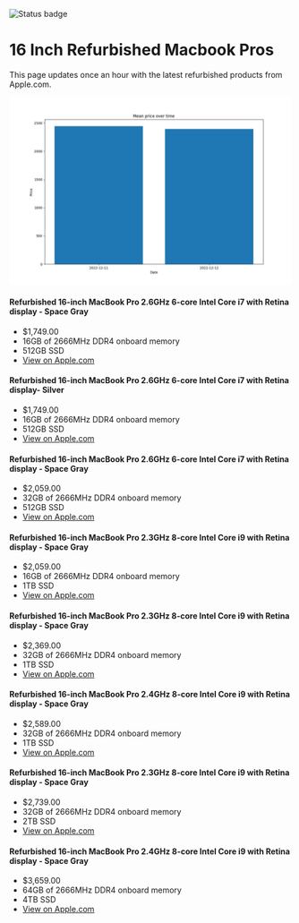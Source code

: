 


![Status badge](https://github.com/seanbehan/apple-intel-refurbs/actions/workflows/python-app.yml/badge.svg)


# 16 Inch Refurbished Macbook Pros

This page updates once an hour with the latest refurbished products from Apple.com. 

![Prices over time](prices.jpg?raw=true "Prices")


#### Refurbished 16-inch MacBook Pro 2.6GHz 6-core Intel Core i7 with Retina display - Space Gray
- $1,749.00
- 16GB of 2666MHz DDR4 onboard memory
- 512GB SSD
- [View on Apple.com](https://apple.com/shop/product/FVVJ2LL/A/refurbished-16-inch-macbook-pro-26ghz-6-core-intel-core-i7-with-retina-display-space-gray?fnode=1302a64b90650c8004f83adfcc8407e0f7822202fef119e19417738e0442d604cd2f6c53be7700b69295e2e6dbabc9fae4a961d7babddc5ec0864f0a4c35d85e5cdce13a0506aa48f9962c6dad71077f)
    
#### Refurbished 16-inch MacBook Pro 2.6GHz 6-core Intel Core i7 with Retina display- Silver
- $1,749.00
- 16GB of 2666MHz DDR4 onboard memory
- 512GB SSD
- [View on Apple.com](https://apple.com/shop/product/FVVL2LL/A/refurbished-16-inch-macbook-pro-26ghz-6-core-intel-core-i7-with-retina-display-silver?fnode=1302a64b90650c8004f83adfcc8407e0f7822202fef119e19417738e0442d604cd2f6c53be7700b69295e2e6dbabc9fae4a961d7babddc5ec0864f0a4c35d85e5cdce13a0506aa48f9962c6dad71077f)
    
#### Refurbished 16-inch MacBook Pro 2.6GHz 6-core Intel Core i7 with Retina display - Space Gray
- $2,059.00
- 32GB of 2666MHz DDR4 onboard memory
- 512GB SSD
- [View on Apple.com](https://apple.com/shop/product/G0XZ9LL/A/refurbished-16-inch-macbook-pro-26ghz-6-core-intel-core-i7-with-retina-display-space-gray?fnode=1302a64b90650c8004f83adfcc8407e0f7822202fef119e19417738e0442d604cd2f6c53be7700b69295e2e6dbabc9fae4a961d7babddc5ec0864f0a4c35d85e5cdce13a0506aa48f9962c6dad71077f)
    
#### Refurbished 16-inch MacBook Pro 2.3GHz 8-core Intel Core i9 with Retina display - Space Gray
- $2,059.00
- 16GB of 2666MHz DDR4 onboard memory
- 1TB SSD
- [View on Apple.com](https://apple.com/shop/product/FVVK2LL/A/refurbished-16-inch-macbook-pro-23ghz-8-core-intel-core-i9-with-retina-display-space-gray?fnode=1302a64b90650c8004f83adfcc8407e0f7822202fef119e19417738e0442d604cd2f6c53be7700b69295e2e6dbabc9fae4a961d7babddc5ec0864f0a4c35d85e5cdce13a0506aa48f9962c6dad71077f)
    
#### Refurbished 16-inch MacBook Pro 2.3GHz 8-core Intel Core i9 with Retina display - Space Gray
- $2,369.00
- 32GB of 2666MHz DDR4 onboard memory
- 1TB SSD
- [View on Apple.com](https://apple.com/shop/product/G0Y07LL/A/refurbished-16-inch-macbook-pro-23ghz-8-core-intel-core-i9-with-retina-display-space-gray?fnode=1302a64b90650c8004f83adfcc8407e0f7822202fef119e19417738e0442d604cd2f6c53be7700b69295e2e6dbabc9fae4a961d7babddc5ec0864f0a4c35d85e5cdce13a0506aa48f9962c6dad71077f)
    
#### Refurbished 16-inch MacBook Pro 2.4GHz 8-core Intel Core i9 with Retina display - Space Gray
- $2,589.00
- 32GB of 2666MHz DDR4 onboard memory
- 1TB SSD
- [View on Apple.com](https://apple.com/shop/product/G0ZN1LL/A/refurbished-16-inch-macbook-pro-24ghz-8-core-intel-core-i9-with-retina-display-space-gray?fnode=1302a64b90650c8004f83adfcc8407e0f7822202fef119e19417738e0442d604cd2f6c53be7700b69295e2e6dbabc9fae4a961d7babddc5ec0864f0a4c35d85e5cdce13a0506aa48f9962c6dad71077f)
    
#### Refurbished 16-inch MacBook Pro 2.3GHz 8-core Intel Core i9 with Retina display - Space Gray
- $2,739.00
- 32GB of 2666MHz DDR4 onboard memory
- 2TB SSD
- [View on Apple.com](https://apple.com/shop/product/G0Y0CLL/A/refurbished-16-inch-macbook-pro-23ghz-8-core-intel-core-i9-with-retina-display-space-gray?fnode=1302a64b90650c8004f83adfcc8407e0f7822202fef119e19417738e0442d604cd2f6c53be7700b69295e2e6dbabc9fae4a961d7babddc5ec0864f0a4c35d85e5cdce13a0506aa48f9962c6dad71077f)
    
#### Refurbished 16-inch MacBook Pro 2.4GHz 8-core Intel Core i9 with Retina display - Space Gray
- $3,659.00
- 64GB of 2666MHz DDR4 onboard memory
- 4TB SSD
- [View on Apple.com](https://apple.com/shop/product/G0ZNBLL/A/refurbished-16-inch-macbook-pro-24ghz-8-core-intel-core-i9-with-retina-display-space-gray?fnode=1302a64b90650c8004f83adfcc8407e0f7822202fef119e19417738e0442d604cd2f6c53be7700b69295e2e6dbabc9fae4a961d7babddc5ec0864f0a4c35d85e5cdce13a0506aa48f9962c6dad71077f)
    